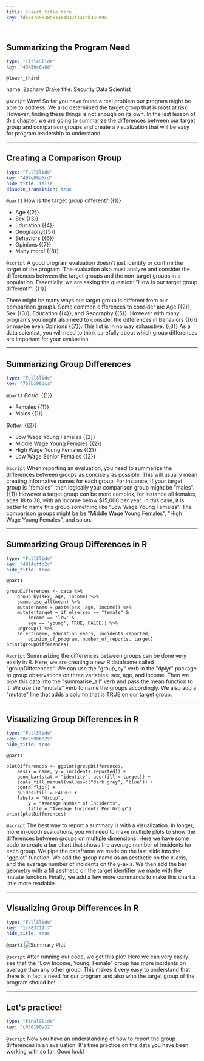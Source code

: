 ```yaml
---
title: Insert title here
key: fd584745630a81464b32f14cdb33909e

---
```

## Summarizing the Program Need

```yaml
type: "TitleSlide"
key: "49450c6a88"
```

`@lower_third`

name: Zachary Drake
title: Security Data Scientist


`@script`
Wow! So far you have found a real problem our program might be able to address. We also determined the target group that is most at risk. However, finding these things is not enough on its own. In the last lesson of this chapter, we are going to summarize the differences between our target group and comparison groups and create a visualization that will be easy for program leadership to understand.


---
## Creating a Comparison Group

```yaml
type: "FullSlide"
key: "497e89a5cd"
hide_title: false
disable_transition: true
```

`@part1`
How is the target group different? {{1}}
- Age {{2}}
- Sex {{3}}
- Education {{4}}
- Geography{{5}}
- Behaviors {{6}}
- Opinions {{7}}
- Many more! {{8}}


`@script`
A good program evaluation doesn't just identify or confirm the target of the program. The evaluation also must analyze and consider the differences between the target groups and the non-target groups in a population. Essentially, we are asking the question: "How is our target group different?". {{1}} 

There might be many ways our target group is different from our comparison groups. Some common differences to consider are Age {{2}}, Sex {{3}}, Education {{4}}, and Geography {{5}}. However with many programs you might also need to consider the differences in Behaviors {{6}} or maybe even Opinions {{7}}. This list is in no way exhaustive. {{8}} As a data scientist, you will need to think carefully about which group differences are important for your evaluation.


---
## Summarizing Group Differences

```yaml
type: "FullSlide"
key: "757b199dca"
```

`@part1`
_Basic_: {{1}}
- Females {{1}}
- Males {{1}}

_Better_: {{2}}
- Low Wage Young Females {{2}}
- Middle Wage Young Females {{2}}
- High Wage Young Females {{2}}
- Low Wage Senior Females {{2}}


`@script`
When reporting an evaluation, you need to summarize the differences between groups as concisely as possible. This will usually mean creating informative names for each group. For instance, if your target group is "females", then logically your comparison group might be “males". {{1}} However a target group can be more complex, for instance all females, ages 18 to 30, with an income below $15,000 per year. In this case, it is better to name this group something like “Low Wage Young Females”. The comparison groups might be be "Middle Wage Young Females", "High Wage Young Females", and so on.


---
## Summarizing Group Differences in R

```yaml
type: "FullSlide"
key: "4814cffb2c"
hide_title: true
```

`@part1`
```
groupDifferences <- data %>%
	group_by(sex, age, income) %>%
	summarise_all(mean) %>%
	mutate(name = paste(sex, age, income)) %>%
	mutate(target = if_else(sex == "female" & 
    	income == 'low' & 
    	age == 'young', TRUE, FALSE)) %>%
    ungroup() %>%
	select(name, education_years, incidents_reported,
		opinion_of_program, number_of_reports, target)
print(groupDifferences)                 
```


`@script`
Summarizing the differences between groups can be done very easily in R. Here, we are creating a new R dataframe called "groupDifferences". We can use the "group_by" verb in the "dplyr" package to group observations on three variables: sex, age, and income. Then we pipe this data into the "summarise_all" verb and pass the mean function to it. We use the "mutate" verb to name the groups accordingly. We also add a "mutate" line that adds a column that is TRUE on our target group.


---
## Visualizing Group Differences in R

```yaml
type: "FullSlide"
key: "0c9590b025"
hide_title: true
```

`@part1`
```
plotDifferences <- ggplot(groupDifferences, 
	aes(x = name, y = incidents_reported)) + 
	geom_bar(stat = "identity", aes(fill = target)) + 
    scale_fill_manual(values=c("dark grey", "blue")) +
	coord_flip() + 
	guides(fill = FALSE) +
    labs(x = "Group", 
    	y = "Average Number of Incidents", 
    	title = "Average Incidents Per Group")
print(plotDifferences)                  
```


`@script`
The best way to report a summary is with a visualization. In longer, more in-depth evaluations, you will need to make multiple plots to show the differences between groups on multiple dimensions. Here we have some code to create a bar chart that shows the average number of incidents for each group. We pipe the dataframe we made on the last slide into the "ggplot" function. We add the group name as an aesthetic on the x-axis, and the average number of incidents on the y-axis. We then add the bar geometry with a fill aesthetic on the target identifier we made with the mutate function. Finally, we add a few more commands to make this chart a little more readable.


---
## Visualizing Group Differences in R

```yaml
type: "FullSlide"
key: "1c883719f7"
hide_title: true
```

`@part1`
![Summary Plot](https://assets.datacamp.com/production/repositories/4838/datasets/1ba062e6e3bf94fad9fdb3d01f8c68d0565a9616/Average_Incidents_Per_Group.png)


`@script`
After running our code, we get this plot! Here we can very easily see that the "Low Income, Young, Female" group has more incidents on average than any other group. This makes it very easy to understand that there is in fact a need for our program and also who the target group of the program should be!


---
## Let's practice!

```yaml
type: "FinalSlide"
key: "c036190e32"
```

`@script`
Now you have an understanding of how to report the group differences in an evaluation. It's time practice on the data you have been working with so far. Good luck!

